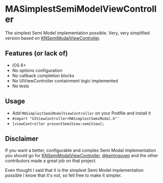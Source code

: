 # MASimplestSemiModelViewController

The simplest Semi Model implementation possible.
Very, very simplified version based on [KNSemiModalViewController](https://github.com/kentnguyen/KNSemiModalViewController).

## Features (or lack of)

* iOS 6+
* No options configuration
* No callback completion blocks
* No UIViewController containment logic implemented
* No tests

## Usage

* Add `MASimplestSemiModelViewController` on your Podfile and install it
* `#import "UIViewController+MASimplestSemiModal.h"'`
* `[viewController presentSemiView:semiView];`

## Disclaimer

If you want a better, configurable and complex Semi Modal implementation you should go for 
[KNSemiModalViewController](https://github.com/kentnguyen/KNSemiModalViewController), 
[@kentnguyen](https://github.com/kentnguyen) and the other contributors made a great job on that project.
  
Even thought I said that it is the simplest Semi Model implementation possible 
I know that it's not, so fell free to make it simpler.
